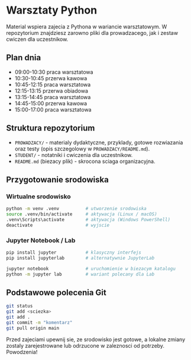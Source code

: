 # Warsztaty Python

Material wspiera zajecia z Pythona w wariancie warsztatowym. W repozytorium znajdziesz zarowno pliki dla prowadzacego, jak i zestaw cwiczen dla uczestnikow.

## Plan dnia

- 09:00-10:30 praca warsztatowa  
- 10:30-10:45 przerwa kawowa  
- 10:45-12:15 praca warsztatowa  
- 12:15-13:15 przerwa obiadowa  
- 13:15-14:45 praca warsztatowa  
- 14:45-15:00 przerwa kawowa  
- 15:00-17:00 praca warsztatowa

## Struktura repozytorium

- `PROWADZACY/` - materialy dydaktyczne, przyklady, gotowe rozwiazania oraz testy (opis szczegolowy w `PROWADZACY/README.md`).  
- `STUDENT/` - notatniki i cwiczenia dla uczestnikow.  
- `README.md` (biezacy plik) - skrocona sciaga organizacyjna.

## Przygotowanie srodowiska

### Wirtualne srodowisko

```bash
python -m venv .venv          # utworzenie srodowiska
source .venv/bin/activate     # aktywacja (Linux / macOS)
.venv\Scripts\activate        # aktywacja (Windows PowerShell)
deactivate                    # wyjscie
```

### Jupyter Notebook / Lab

```bash
pip install jupyter           # klasyczny interfejs
pip install jupyterlab        # alternatywnie JupyterLab

jupyter notebook              # uruchomienie w biezacym katalogu
python -m jupyter lab         # wariant polecany dla Lab
```

## Podstawowe polecenia Git

```bash
git status
git add <sciezka>
git add .
git commit -m "komentarz"
git pull origin main
```

Przed zajeciami upewnij sie, ze srodowisko jest gotowe, a lokalne zmiany zostaly zarejestrowane lub odrzucone w zaleznosci od potrzeby. Powodzenia!
